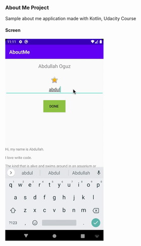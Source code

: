 ### About Me Project 

Sample about me application made with Kotlin, Udacity Course


#### Screen 


![alt](https://raw.githubusercontent.com/VBT-Intership/AbdullahOguz-AboutMe/master/github/ezgif.com-video-to-gif-2.gif)